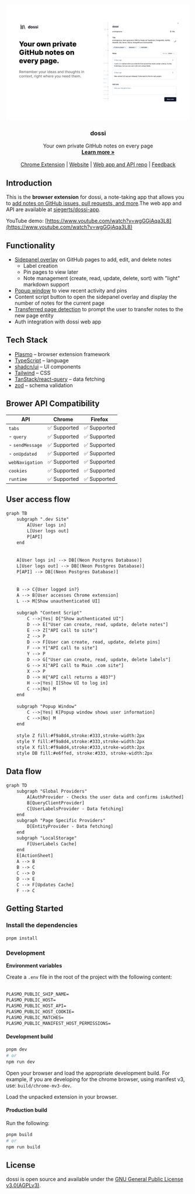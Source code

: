 <a href="https://dossi.dev">
  <img alt="Your own private GitHub notes on every page" src="https://github.com/siegerts/dossi-app/blob/main/dossi-1280x800.png">
</a>

  <h3 align="center">dossi</h3>

  <p align="center">
    Your own private GitHub notes on every page
    <br />
    <a href="https://dossi.dev"><strong>Learn more »</strong></a>
    <br />
    <br />
     <a href="https://chromewebstore.google.com/detail/dossi-private-github-note/ogpcmecajeghflaaaennkmknfpeghffm">Chrome Extension</a>
    |
    <a href="https://dossi.dev">Website</a>
    |
    <a href="https://github.com/siegerts/dossi-app">Web app and API repo</a>
    |
     <a href="https://github.com/siegerts/dossi-ext/issues">Feedback</a>
  </p>

## Introduction

This is the **browser extension** for dossi, a note-taking app that allows you to [add notes on GitHub issues, pull requests, and more](https://www.dossi.dev/docs).The web app and API are available at [siegerts/dossi-app](https://github.com/siegerts/dossi-app).

YouTube demo: [https://www.youtube.com/watch?v=wgGGjAqa3L8](https://www.youtube.com/watch?v=wgGGjAqa3L8)

## Functionality

- [Sidepanel overlay](https://github.com/siegerts/dossi-ext/blob/main/contents/connct-sidebar.tsx) on GitHub pages to add, edit, and delete notes
  - Label creation
  - Pin pages to view later
  - Note management (create, read, update, delete, sort) with "light" markdown support
- [Popup window](https://github.com/siegerts/dossi-ext/blob/main/popup.tsx) to view recent activity and pins
- Content script button to open the sidepanel overlay and display the number of notes for the current page
- [Transferred page detection](https://github.com/siegerts/dossi-ext/blob/main/background.ts#L54) to prompt the user to transfer notes to the new page entity
- Auth integration with dossi web app

## Tech Stack

- [Plasmo](https://github.com/PlasmoHQ/plasmo) – browser extension framework
- [TypeScript](https://www.typescriptlang.org/) – language
- [shadcn/ui](https://ui.shadcn.com/) – UI components
- [Tailwind](https://tailwindcss.com/) – CSS
- [TanStack/react-query](https://react-query.tanstack.com/) – data fetching
- [zod](https://github.com/colinhacks/zod) – schema validation

## Brower API Compatibility

| API             | Chrome       | Firefox      |
| --------------- | ------------ | ------------ |
| `tabs`          | ✅ Supported | ✅ Supported |
| - `query`       | ✅ Supported | ✅ Supported |
| - `sendMessage` | ✅ Supported | ✅ Supported |
| - `onUpdated`   | ✅ Supported | ✅ Supported |
| `webNavigation` | ✅ Supported | ✅ Supported |
| `cookies`       | ✅ Supported | ✅ Supported |
| `runtime`       | ✅ Supported | ✅ Supported |

## User access flow

```mermaid
graph TB
    subgraph ".dev Site"
        A[User logs in]
        L[User logs out]
        P[API]
    end


    A[User logs in] --> DB[(Neon Postgres Database)]
    L[User logs out] --> DB[(Neon Postgres Database)]
    P[API] --> DB[(Neon Postgres Database)]


    B --> C{User logged in?}
    A --> B[User accesses Chrome extension]
    L --> M[Show unauthenticated UI]

    subgraph "Content Script"
        C -->|Yes| D["Show authenticated UI"]
        D --> E["User can create, read, update, delete notes"]
        E --> Z["API call to site"]
        Z --> P
        D --> F[User can create, read, update, delete pins]
        F --> Y["API call to site"]
        Y --> P
        D --> G["User can create, read, update, delete labels"]
        G --> X["API call to Main .com site"]
        X --> P
        D --> H{"API call returns a 403?"}
        H -->|Yes| I[Show UI to log in]
        C -->|No| M
    end

    subgraph "Popup Window"
        C -->|Yes| K[Popup window shows user information]
        C -->|No| M
    end

    style Z fill:#f9a8d4,stroke:#333,stroke-width:2px
    style Y fill:#f9a8d4,stroke:#333,stroke-width:2px
    style X fill:#f9a8d4,stroke:#333,stroke-width:2px
    style DB fill:#e6ffed, stroke:#333, stroke-width:2px

```

## Data flow

```mermaid
graph TD
    subgraph "Global Providers"
        A[AuthProvider - Checks the user data and confirms isAuthed]
        B[QueryClientProvider]
        C[UserLabelsProvider - Data fetching]
    end
    subgraph "Page Specific Providers"
        D[EntityProvider - Data fetching]
    end
    subgraph "LocalStorage"
        F[UserLabels Cache]
    end
    E[ActionSheet]
    A --> B
    B --> C
    C --> D
    D --> E
    C --> F[Updates Cache]
    F --> C
```

## Getting Started

### Install the dependencies

```
pnpm install
```

### Development

**Environment variables**

Create a `.env` file in the root of the project with the following content:

```

PLASMO_PUBLIC_SHIP_NAME=
PLASMO_PUBLIC_HOST=
PLASMO_PUBLIC_HOST_API=
PLASMO_PUBLIC_HOST_COOKIE=
PLASMO_PUBLIC_MATCHES=
PLASMO_PUBLIC_MANIFEST_HOST_PERMISSIONS=

```

#### Development build

```bash
pnpm dev
# or
npm run dev
```

Open your browser and load the appropriate development build. For example, if you are developing for the chrome browser, using manifest v3, use: `build/chrome-mv3-dev`.

Load the unpacked extension in your browser.

#### Production build

Run the following:

```bash
pnpm build
# or
npm run build
```

## License

dossi is open source and available under the [GNU General Public License v3.0(AGPLv3)](LICENSE.md).

